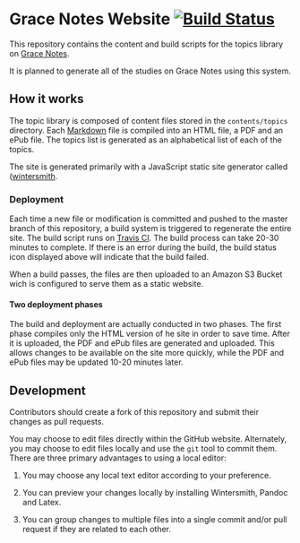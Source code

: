 
# Grace Notes Website [![Build Status](https://travis-ci.org/grace-notes/legacy-website.svg?branch=master)](https://travis-ci.org/grace-notes/legacy-website)

This repository contains the content and build scripts for the topics library
on [Grace Notes](https://www.gracenotes.info).

It is planned to generate all of the studies on Grace Notes using this system.

## How it works

The topic library is composed of content files stored in the `contents/topics`
directory. Each [Markdown](https://pandoc.org/MANUAL.html) file is compiled
into an HTML file, a PDF and an ePub file. The topics list is generated as an
alphabetical list of each of the topics.

The site is generated primarily with a JavaScript static site generator called 
([wintersmith](https://github.com/jnordberg/wintersmith).

### Deployment

Each time a new file or modification is committed and pushed to the master
branch of this repository, a build system is triggered to regenerate the entire
site. The build script runs on 
[Travis CI](https://travis-ci.org/grace-notes/legacy-website). The build process
can take 20-30 minutes to complete. If there is an error during the build, the
build status icon displayed above will indicate that the build failed.

When a build passes, the files are then uploaded to an Amazon S3 Bucket wich is
configured to serve them as a static website.

#### Two deployment phases

The build and deployment are actually conducted in two phases. The first phase
compiles only the HTML version of he site in order to save time. After it is
uploaded, the PDF and ePub files are generated and uploaded. This allows changes
to be available on the site more quickly, while the PDF and ePub files may be
updated 10-20 minutes later.

## Development

Contributors should create a fork of this repository and submit their changes
as pull requests.

You may choose to edit files directly within the GitHub website. Alternately,
you may choose to edit files locally and use the `git` tool to commit them.
There are three primary advantages to using a local editor:

1. You may choose any local text editor according to your preference.

2. You can preview your changes locally by installing Wintersmith, Pandoc and
Latex.

3. You can group changes to multiple files into a single commit and/or pull
request if they are related to each other.





